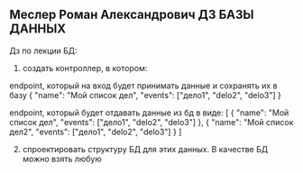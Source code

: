 ## Меслер Роман Александрович ДЗ БАЗЫ ДАННЫХ

Дз по лекции БД:
1) создать контроллер, в котором:

endpoint, который на вход будет принимать данные и сохранять их в базу
{
    "name": "Мой список дел",
    "events": ["дело1", "delo2", "delo3"]
}


endpoint, который будет отдавать данные из бд в виде:
[
    {
        "name": "Мой список дел",
        "events": ["дело1", "delo2", "delo3"]
    },
    {
        "name": "Мой список дел2",
        "events": ["дело1", "delo2", "delo3"]
    }
]

2) спроектировать структуру БД для этих данных. В качестве БД можно взять любую